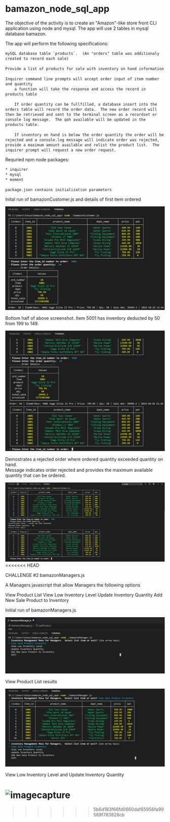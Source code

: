 # bamazon_node_sql_app

The objective of the activity is to create an "Amazon"-like store front CLI application using node and mysql.  The app will use 2 tables in mysql database bamazon.

The app will perform the following specifications:

    mySQL database table `products`.  (An "orders" table was additionaly created to record each sale)

    Provide a list of products for sale with inventory on hand information

    Inquirer command line prompts will accept order input of item number and quantity
        a function will take the response and access the record in products table
        
        If order quantity can be fullfilled, a database insert into the orders table will record the order data.  The new order record will then be retrieved and sent to the terminal screen as a recordset or console log message.  The qoh available will be updated in the products table.

        If inventory on hand is below the order quantity the order will be rejected and a console.log message will indicate order was rejected, provide a maximum amount available and relist the product list.  The inquirer prompt will request a new order request.

 Requried npm node packages:
    
    * inquirer
    * mysql
    * moment

    package.json contains initialization parameters 


Inital run of bamazonCustomer.js and details of first item ordered

![imagecapture](images/successful_order1.PNG)

Bottom half of above screenshot.  Item 5001 has inventory deducted by 50 from 199 to 149.

![imagecapture](images/successful_order2.PNG)

Demostrates a rejected order where ordered quantity exceeded quantity on hand.  
Message indicates order rejected and provides the maximum available quantity that can be ordered.

![imagecapture](images/rejected_order.PNG)
<<<<<<< HEAD

CHALLENGE #2  bamazonManagers.js

A Managers javascript that allow Managers the following options

View Product List
View Low Inventory Level
Update Inventory Quantity
Add New Sale Product to Inventory

Initial run of bamazonManagers.js

![imagecapture](images/manager1_init.PNG)

View Product List results

![imagecapture](images/manager2_viewlist.PNG)

View Low Inventory Level and Update Inventory Quantity

![imagecapture](images/manager3.addproduct.PNG)
=======
>>>>>>> 5b6d183f66fd0660daf65956fa99569f783828cb
